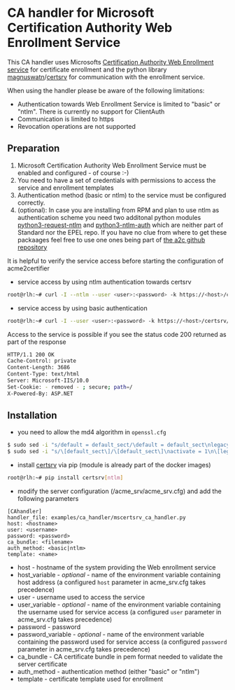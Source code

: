 <!-- markdownlint-disable  MD013 MD014 -->
<!-- wiki-title CA handler for Microsoft Certification Authority Web Enrollment Service -->
# CA handler for Microsoft Certification Authority Web Enrollment Service

This CA handler uses Microsofts [Certification Authority Web Enrollment service](https://docs.microsoft.com/en-us/previous-versions/windows/it-pro/windows-server-2012-r2-and-2012/hh831649(v=ws.11)) for certificate enrollment and the python library [magnuswatn](https://github.com/magnuswatn/)/[certsrv](https://github.com/magnuswatn/certsrv) for communication with the enrollment service.

When using the handler please be aware of the following limitations:

- Authentication towards Web Enrollment Service is limited to "basic" or "ntlm". There is currently no support for ClientAuth
- Communication is limited to https
- Revocation operations are not supported

## Preparation

1. Microsoft Certification Authority Web Enrollment Service must be enabled and configured - of course :-)
2. You need to have a set of credentials with permissions to access the service and enrollment templates
3. Authentication method (basic or ntlm) to the service must be configured correctly.
4. (optional): In case you are installing from RPM and plan to use ntlm as authentication scheme you need two additonal python modules [python3-request-ntlm](https://pypi.org/project/requests_ntlm/) and [python3-ntlm-auth](https://pypi.org/project/ntlm-auth/) which are neither part of Standard nor the EPEL repo. If you have no clue from where to get these packaages feel free to use one ones being part of [the a2c github repository](../examples/install_scripts/rpm/)

It is helpful to verify the service access before starting the configuration of acme2certifier

- service access by using ntlm authentication towards certsrv

```bash
root@rlh:~# curl -I --ntlm --user <user>:<password> -k https://<host>/certsrv/
```

- service access by using basic authentication

```bash
root@rlh:~# curl -I --user <user>:<password> -k https://<host>/certsrv/
```

Access to the service is possible if you see the status code 200 returned as part of the response

```bash
HTTP/1.1 200 OK
Cache-Control: private
Content-Length: 3686
Content-Type: text/html
Server: Microsoft-IIS/10.0
Set-Cookie: - removed - ; secure; path=/
X-Powered-By: ASP.NET
```

## Installation

- you need to allow the md4 algorithm in `openssl.cfg`

```bash
$ sudo sed -i "s/default = default_sect/\default = default_sect\nlegacy = legacy_sect/g" /etc/ssl/openssl.cnf && \
$ sudo sed -i "s/\[default_sect\]/\[default_sect\]\nactivate = 1\n\[legacy_sect\]\nactivate = 1/g" /etc/ssl/openssl.cnf
```

- install [certsrv](https://github.com/magnuswatn/certsrv) via pip (module is already part of the docker images)

```bash
root@rlh:~# pip install certsrv[ntlm]
```

- modify the server configuration (/acme_srv/acme_srv.cfg) and add the following parameters

```config
[CAhandler]
handler_file: examples/ca_handler/mscertsrv_ca_handler.py
host: <hostname>
user: <username>
password: <password>
ca_bundle: <filename>
auth_method: <basic|ntlm>
template: <name>
```

- host - hostname of the system providing the Web enrollment service
- host_variable - *optional* - name of the environment variable containing host address (a configured `host` parameter in acme_srv.cfg takes precedence)
- user - username used to access the service
- user_variable - *optional* - name of the environment variable containing the username used for service access (a configured `user` parameter in acme_srv.cfg takes precedence)
- password - password
- password_variable - *optional* - name of the environment variable containing the password used for service access (a configured `password` parameter in acme_srv.cfg takes precedence)
- ca_bundle - CA certificate bundle in pem format needed to validate the server certificate
- auth_method - authentication method (either "basic" or "ntlm")
- template - certificate template used for enrollment
